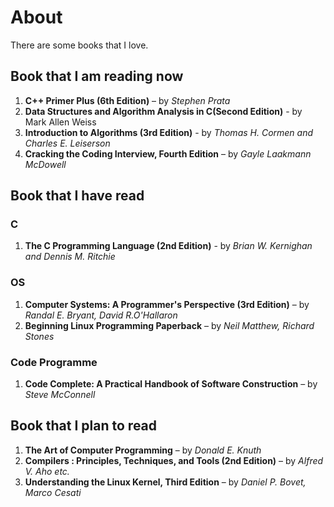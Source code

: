 # About #
There are some books that I love. 

## Book that I am reading now
1. **C++ Primer Plus (6th Edition)** – by *Stephen Prata* 
2. **Data Structures and Algorithm Analysis in C(Second Edition)** - by Mark Allen Weiss
3. **Introduction to Algorithms (3rd Edition)** - by *Thomas H. Cormen and Charles E. Leiserson*
4. **Cracking the Coding Interview, Fourth Edition** – by *Gayle Laakmann McDowell*

## Book that I have read
### C
1. **The C Programming Language (2nd Edition)** - by *Brian W. Kernighan and Dennis M. Ritchie*

### OS
1. **Computer Systems: A Programmer's Perspective (3rd Edition)** – by *Randal E. Bryant, David R.O'Hallaron*
2. **Beginning Linux Programming Paperback** – by *Neil Matthew, Richard Stones*

### Code Programme
1. **Code Complete: A Practical Handbook of Software Construction** – by *Steve McConnell*

## Book that I plan to read
1. **The Art of Computer Programming** – by *Donald E. Knuth*
2. **Compilers : Principles, Techniques, and Tools (2nd Edition)** – by *Alfred V. Aho etc.*
3. **Understanding the Linux Kernel, Third Edition** – by *Daniel P. Bovet, Marco Cesati*
